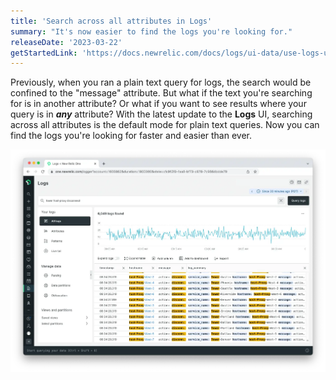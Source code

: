 ```yaml
---
title: 'Search across all attributes in Logs'
summary: "It's now easier to find the logs you're looking for."
releaseDate: '2023-03-22'
getStartedLink: 'https://docs.newrelic.com/docs/logs/ui-data/use-logs-ui/'
---
```


Previously, when you ran a plain text query for logs, the search would be confined to the "message" attribute. But what if the text you're searching for is in another attribute? Or what if you want to see results where your query is in **_any_** attribute? With the latest update to the **Logs** UI, searching across all attributes is the default mode for plain text queries. Now you can find the logs you're looking for faster and easier than ever.

![Search across all log attributes](./images/search-across-all-log-attributes.webp "A screenshot that shows searching across all log attributes")
